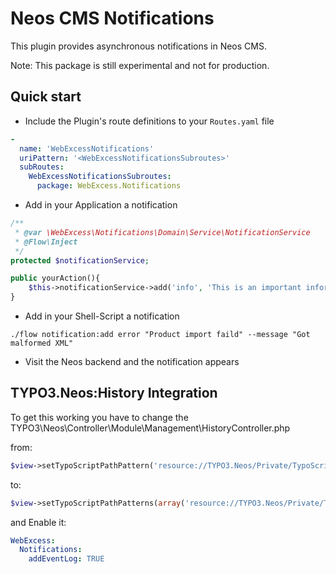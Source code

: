 Neos CMS Notifications
======================

This plugin provides asynchronous notifications in Neos CMS.

Note: This package is still experimental and not for production.

Quick start
-----------

* Include the Plugin's route definitions to your `Routes.yaml` file

```yaml
-
  name: 'WebExcessNotifications'
  uriPattern: '<WebExcessNotificationsSubroutes>'
  subRoutes:
    WebExcessNotificationsSubroutes:
      package: WebExcess.Notifications
```

* Add in your Application a notification

```php
/**
 * @var \WebExcess\Notifications\Domain\Service\NotificationService
 * @Flow\Inject
 */
protected $notificationService;

public yourAction(){
	$this->notificationService->add('info', 'This is an important information');
}
```

* Add in your Shell-Script a notification

```
./flow notification:add error "Product import faild" --message "Got malformed XML"
```

* Visit the Neos backend and the notification appears

TYPO3.Neos:History Integration
------------------------------

To get this working you have to change the TYPO3\Neos\Controller\Module\Management\HistoryController.php

from:

```php
$view->setTypoScriptPathPattern('resource://TYPO3.Neos/Private/TypoScript/Backend');
```

to:

```php
$view->setTypoScriptPathPatterns(array('resource://TYPO3.Neos/Private/TypoScript/Backend', 'resource://WebExcess.Notifications/Private/TypoScript/History'));
```

and Enable it:

```yaml
WebExcess:
  Notifications:
    addEventLog: TRUE
```